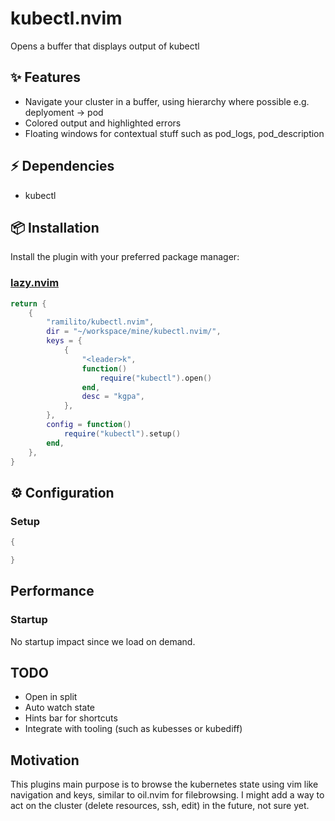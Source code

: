 # kubectl.nvim
Opens a buffer that displays output of kubectl

## ✨ Features
- Navigate your cluster in a buffer, using hierarchy where possible e.g. deplyoment -> pod
- Colored output and highlighted errors
- Floating windows for contextual stuff such as pod_logs, pod_description

## ⚡️ Dependencies
- kubectl
  
## 📦 Installation

Install the plugin with your preferred package manager:

### [lazy.nvim](https://github.com/folke/lazy.nvim)

```lua
return {
	{
		"ramilito/kubectl.nvim",
		dir = "~/workspace/mine/kubectl.nvim/",
		keys = {
			{
				"<leader>k",
				function()
					require("kubectl").open()
				end,
				desc = "kgpa",
			},
		},
		config = function()
			require("kubectl").setup()
		end,
	},
}
```

## ⚙️ Configuration

### Setup
```lua
{

}
```

## Performance

### Startup

No startup impact since we load on demand.

## TODO
- Open in split
- Auto watch state
- Hints bar for shortcuts
- Integrate with tooling (such as kubesses or kubediff)

## Motivation
This plugins main purpose is to browse the kubernetes state using vim like navigation and keys, similar to oil.nvim for filebrowsing. I might add a way to act on the cluster (delete resources, ssh, edit) in the future, not sure yet.
